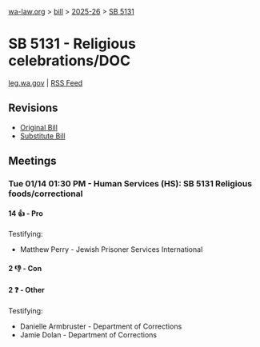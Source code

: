 [wa-law.org](/) > [bill](/bill/) > [2025-26](/bill/2025-26/) > [SB 5131](/bill/2025-26/sb/5131/)

# SB 5131 - Religious celebrations/DOC
[leg.wa.gov](https://app.leg.wa.gov/billsummary?BillNumber=5131&Year=2025&Initiative=false) | [RSS Feed](./rss.xml)

## Revisions
* [Original Bill](1/)
* [Substitute Bill](S/)

## Meetings
### Tue 01/14 01:30 PM - Human Services (HS): SB 5131 Religious foods/correctional
#### 14 👍 - Pro
Testifying:
* Matthew Perry - Jewish Prisoner Services International

#### 2 👎 - Con

#### 2 ❓ - Other
Testifying:
* Danielle Armbruster - Department of Corrections
* Jamie Dolan - Department of Corrections
